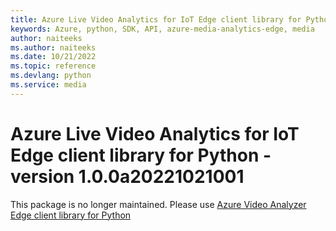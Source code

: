 ```yaml
---
title: Azure Live Video Analytics for IoT Edge client library for Python
keywords: Azure, python, SDK, API, azure-media-analytics-edge, media
author: naiteeks
ms.author: naiteeks
ms.date: 10/21/2022
ms.topic: reference
ms.devlang: python
ms.service: media
---
```

# Azure Live Video Analytics for IoT Edge client library for Python - version 1.0.0a20221021001 


This package is no longer maintained. Please use [Azure Video Analyzer Edge client library for Python](https://pypi.org/project/azure-media-videoanalyzer-edge)

